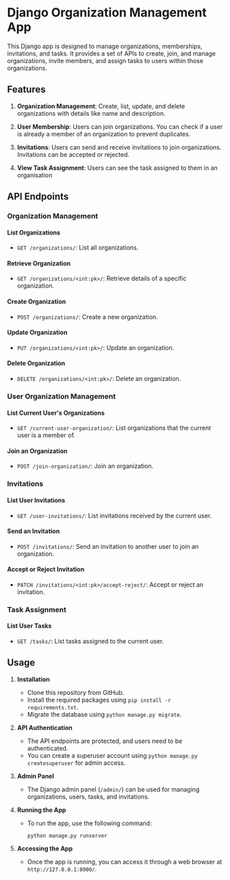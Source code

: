 # Django Organization Management App

This Django app is designed to manage organizations, memberships, invitations, and tasks. It provides a set of APIs to create, join, and manage organizations, invite members, and assign tasks to users within those organizations.

## Features

1. **Organization Management**: Create, list, update, and delete organizations with details like name and description.

2. **User Membership**: Users can join organizations. You can check if a user is already a member of an organization to prevent duplicates.

3. **Invitations**: Users can send and receive invitations to join organizations. Invitations can be accepted or rejected.

4. **View Task Assignment**: Users can see the task assigned to them in an organisation

## API Endpoints

### Organization Management

#### List Organizations
- `GET /organizations/`: List all organizations.

#### Retrieve Organization
- `GET /organizations/<int:pk>/`: Retrieve details of a specific organization.

#### Create Organization
- `POST /organizations/`: Create a new organization.

#### Update Organization
- `PUT /organizations/<int:pk>/`: Update an organization.

#### Delete Organization
- `DELETE /organizations/<int:pk>/`: Delete an organization.

### User Organization Management

#### List Current User's Organizations
- `GET /current-user-organization/`: List organizations that the current user is a member of.

#### Join an Organization
- `POST /join-organization/`: Join an organization.

### Invitations

#### List User Invitations
- `GET /user-invitations/`: List invitations received by the current user.

#### Send an Invitation
- `POST /invitations/`: Send an invitation to another user to join an organization.

#### Accept or Reject Invitation
- `PATCH /invitations/<int:pk>/accept-reject/`: Accept or reject an invitation.

### Task Assignment

#### List User Tasks
- `GET /tasks/`: List tasks assigned to the current user.

## Usage

1. **Installation**

   - Clone this repository from GitHub.
   - Install the required packages using `pip install -r requirements.txt`.
   - Migrate the database using `python manage.py migrate`.

2. **API Authentication**

   - The API endpoints are protected, and users need to be authenticated.
   - You can create a superuser account using `python manage.py createsuperuser` for admin access.

3. **Admin Panel**

   - The Django admin panel (`/admin/`) can be used for managing organizations, users, tasks, and invitations.

4. **Running the App**

   - To run the app, use the following command:
     ```
     python manage.py runserver
     ```

5. **Accessing the App**

   - Once the app is running, you can access it through a web browser at `http://127.0.0.1:8000/`.
